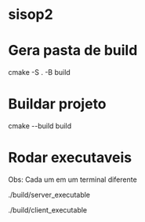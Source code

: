 # sisop2

# Gera pasta de build
cmake -S . -B build

# Buildar projeto
cmake --build build

# Rodar executaveis
Obs: Cada um em um terminal diferente

./build/server_executable

./build/client_executable


